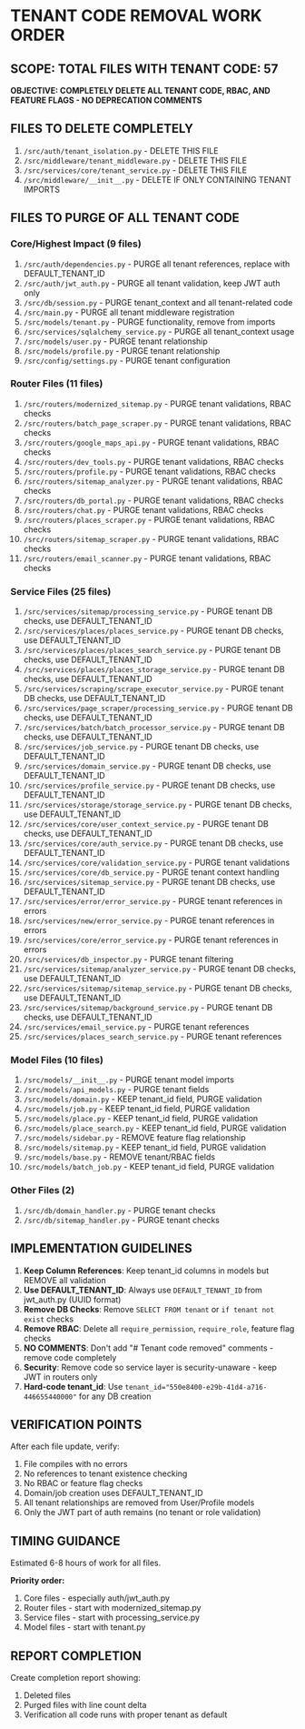# TENANT CODE REMOVAL WORK ORDER

## SCOPE: TOTAL FILES WITH TENANT CODE: 57

**OBJECTIVE: COMPLETELY DELETE ALL TENANT CODE, RBAC, AND FEATURE FLAGS - NO DEPRECATION COMMENTS**

## FILES TO DELETE COMPLETELY

1. `/src/auth/tenant_isolation.py` - DELETE THIS FILE
2. `/src/middleware/tenant_middleware.py` - DELETE THIS FILE
3. `/src/services/core/tenant_service.py` - DELETE THIS FILE
4. `/src/middleware/__init__.py` - DELETE IF ONLY CONTAINING TENANT IMPORTS

## FILES TO PURGE OF ALL TENANT CODE

### Core/Highest Impact (9 files)

1. `/src/auth/dependencies.py` - PURGE all tenant references, replace with DEFAULT_TENANT_ID
2. `/src/auth/jwt_auth.py` - PURGE all tenant validation, keep JWT auth only
3. `/src/db/session.py` - PURGE tenant_context and all tenant-related code
4. `/src/main.py` - PURGE all tenant middleware registration
5. `/src/models/tenant.py` - PURGE functionality, remove from imports
6. `/src/services/sqlalchemy_service.py` - PURGE all tenant_context usage
7. `/src/models/user.py` - PURGE tenant relationship
8. `/src/models/profile.py` - PURGE tenant relationship
9. `/src/config/settings.py` - PURGE tenant configuration

### Router Files (11 files)

1. `/src/routers/modernized_sitemap.py` - PURGE tenant validations, RBAC checks
2. `/src/routers/batch_page_scraper.py` - PURGE tenant validations, RBAC checks
3. `/src/routers/google_maps_api.py` - PURGE tenant validations, RBAC checks
4. `/src/routers/dev_tools.py` - PURGE tenant validations, RBAC checks
5. `/src/routers/profile.py` - PURGE tenant validations, RBAC checks
6. `/src/routers/sitemap_analyzer.py` - PURGE tenant validations, RBAC checks
7. `/src/routers/db_portal.py` - PURGE tenant validations, RBAC checks
8. `/src/routers/chat.py` - PURGE tenant validations, RBAC checks
9. `/src/routers/places_scraper.py` - PURGE tenant validations, RBAC checks
10. `/src/routers/sitemap_scraper.py` - PURGE tenant validations, RBAC checks
11. `/src/routers/email_scanner.py` - PURGE tenant validations, RBAC checks

### Service Files (25 files)

1. `/src/services/sitemap/processing_service.py` - PURGE tenant DB checks, use DEFAULT_TENANT_ID
2. `/src/services/places/places_service.py` - PURGE tenant DB checks, use DEFAULT_TENANT_ID
3. `/src/services/places/places_search_service.py` - PURGE tenant DB checks, use DEFAULT_TENANT_ID
4. `/src/services/places/places_storage_service.py` - PURGE tenant DB checks, use DEFAULT_TENANT_ID
5. `/src/services/scraping/scrape_executor_service.py` - PURGE tenant DB checks, use DEFAULT_TENANT_ID
6. `/src/services/page_scraper/processing_service.py` - PURGE tenant DB checks, use DEFAULT_TENANT_ID
7. `/src/services/batch/batch_processor_service.py` - PURGE tenant DB checks, use DEFAULT_TENANT_ID
8. `/src/services/job_service.py` - PURGE tenant DB checks, use DEFAULT_TENANT_ID
9. `/src/services/domain_service.py` - PURGE tenant DB checks, use DEFAULT_TENANT_ID
10. `/src/services/profile_service.py` - PURGE tenant DB checks, use DEFAULT_TENANT_ID
11. `/src/services/storage/storage_service.py` - PURGE tenant DB checks, use DEFAULT_TENANT_ID
12. `/src/services/core/user_context_service.py` - PURGE tenant DB checks, use DEFAULT_TENANT_ID
13. `/src/services/core/auth_service.py` - PURGE tenant DB checks, use DEFAULT_TENANT_ID
14. `/src/services/core/validation_service.py` - PURGE tenant validations
15. `/src/services/core/db_service.py` - PURGE tenant context handling
16. `/src/services/sitemap_service.py` - PURGE tenant DB checks, use DEFAULT_TENANT_ID
17. `/src/services/error/error_service.py` - PURGE tenant references in errors
18. `/src/services/new/error_service.py` - PURGE tenant references in errors
19. `/src/services/core/error_service.py` - PURGE tenant references in errors
20. `/src/services/db_inspector.py` - PURGE tenant filtering
21. `/src/services/sitemap/analyzer_service.py` - PURGE tenant DB checks, use DEFAULT_TENANT_ID
22. `/src/services/sitemap/sitemap_service.py` - PURGE tenant DB checks, use DEFAULT_TENANT_ID
23. `/src/services/sitemap/background_service.py` - PURGE tenant DB checks, use DEFAULT_TENANT_ID
24. `/src/services/email_service.py` - PURGE tenant references
25. `/src/services/places_search_service.py` - PURGE tenant references

### Model Files (10 files)

1. `/src/models/__init__.py` - PURGE tenant model imports
2. `/src/models/api_models.py` - PURGE tenant fields
3. `/src/models/domain.py` - KEEP tenant_id field, PURGE validation
4. `/src/models/job.py` - KEEP tenant_id field, PURGE validation
5. `/src/models/place.py` - KEEP tenant_id field, PURGE validation
6. `/src/models/place_search.py` - KEEP tenant_id field, PURGE validation
7. `/src/models/sidebar.py` - REMOVE feature flag relationship
8. `/src/models/sitemap.py` - KEEP tenant_id field, PURGE validation
9. `/src/models/base.py` - REMOVE tenant/RBAC fields
10. `/src/models/batch_job.py` - KEEP tenant_id field, PURGE validation

### Other Files (2)

1. `/src/db/domain_handler.py` - PURGE tenant checks
2. `/src/db/sitemap_handler.py` - PURGE tenant checks

## IMPLEMENTATION GUIDELINES

1. **Keep Column References**: Keep tenant_id columns in models but REMOVE all validation
2. **Use DEFAULT_TENANT_ID**: Always use `DEFAULT_TENANT_ID` from jwt_auth.py (UUID format)
3. **Remove DB Checks**: Remove `SELECT FROM tenant` or `if tenant not exist` checks
4. **Remove RBAC**: Delete all `require_permission`, `require_role`, feature flag checks
5. **NO COMMENTS**: Don't add "# Tenant code removed" comments - remove code completely
6. **Security**: Remove code so service layer is security-unaware - keep JWT in routers only
7. **Hard-code tenant_id**: Use `tenant_id="550e8400-e29b-41d4-a716-446655440000"` for any DB creation

## VERIFICATION POINTS

After each file update, verify:

1. File compiles with no errors
2. No references to tenant existence checking
3. No RBAC or feature flag checks
4. Domain/job creation uses DEFAULT_TENANT_ID
5. All tenant relationships are removed from User/Profile models
6. Only the JWT part of auth remains (no tenant or role validation)

## TIMING GUIDANCE

Estimated 6-8 hours of work for all files.

**Priority order:**
1. Core files - especially auth/jwt_auth.py
2. Router files - start with modernized_sitemap.py
3. Service files - start with processing_service.py
4. Model files - start with tenant.py

## REPORT COMPLETION

Create completion report showing:
1. Deleted files
2. Purged files with line count delta
3. Verification all code runs with proper tenant as default
